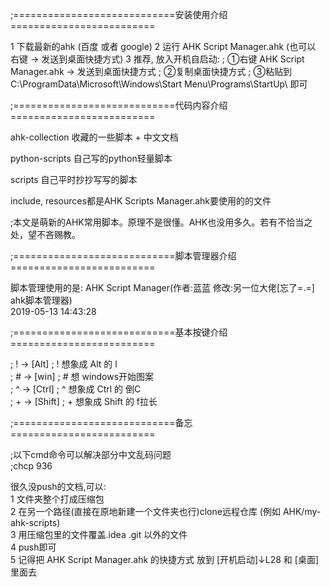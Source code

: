 ;============================安装使用介绍=========================   

1 下载最新的ahk (百度 或者 google)
2 运行 AHK Script Manager.ahk (也可以 右键 → 发送到桌面快捷方式)
3 推荐, 放入开机自启动:
; ①右键 AHK Script Manager.ahk → 发送到桌面快捷方式
; ②复制桌面快捷方式
; ③粘贴到 C:\ProgramData\Microsoft\Windows\Start Menu\Programs\StartUp\   即可  

;============================代码内容介绍=========================   

ahk-collection 收藏的一些脚本 + 中文文档  

python-scripts 自己写的python轻量脚本

scripts     自己平时抄抄写写的脚本  

include, resources都是AHK Scripts Manager.ahk要使用的的文件

;本文是萌新的AHK常用脚本。原理不是很懂。AHK也没用多久。若有不恰当之处，望不吝赐教。  


;============================脚本管理器介绍=========================   

脚本管理使用的是: AHK Script Manager(作者:蓝蓝 修改:另一位大佬[忘了=.=] ahk脚本管理器)  
2019-05-13 14:43:28  


;============================基本按键介绍=========================  

; ! →  [Alt]        ; ! 想象成 Alt   的 l  
; # →  [win]        ; # 想           windows开始图案  
; ^ →  [Ctrl]       ; ^ 想象成 Ctrl  的 倒C  
; + →  [Shift]      ; + 想象成 Shift 的 f拉长  




;============================备忘=========================     

;以下cmd命令可以解决部分中文乱码问题  
;chcp 936   

很久没push的文档,可以:  
1 文件夹整个打成压缩包  
2 在另一个路径(直接在原地新建一个文件夹也行)clone远程仓库  (例如 AHK/my-ahk-scripts)   
3 用压缩包里的文件覆盖.idea .git 以外的文件   
4 push即可  
5 记得把 AHK Script Manager.ahk 的快捷方式 放到 [开机启动]↓L28 和 [桌面] 里面去
  